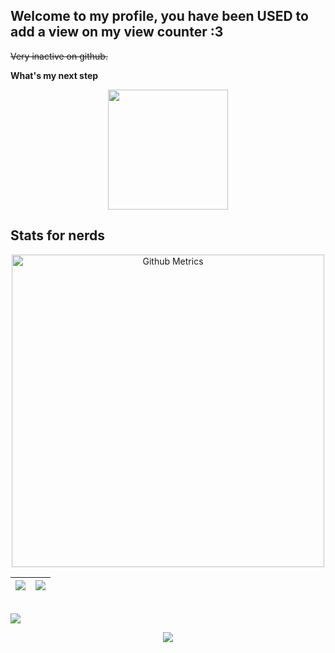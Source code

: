## Welcome to my profile, you have been USED to add a view on my view counter :3

~~Very inactive on github.~~

**What's my next step**

<p align="center">
  <img width="192" height="192" src="https://user-images.githubusercontent.com/79518089/141609256-ddcafafa-dca0-4cc3-b203-008e441ae2a2.gif">
</p>

## Stats for nerds

<p>
  
  <p align="center">

<img width="500" src="https://metrics.lecoq.io/string-dot-byte" alt="Github Metrics">
  
<br>

</p>
  
  |![](https://github-readme-stats.vercel.app/api?username=string-dot-byte&&show_icons=true&title_color=ffffff&icon_color=bb2acf&text_color=daf7dc&bg_color=151515)|![](https://github-readme-stats.vercel.app/api/top-langs/?username=string-dot-byte&layout=compact&theme=tokyonight&langs_count=10)|
|-|-|
  
  
  <br>
  <img style="vertical-align: middle;" src="https://activity-graph.herokuapp.com/graph?username=string-dot-byte&theme=noctis-minimus">
  <br>
  
  <p align="center">
    <img style="text-align:center;" src="https://komarev.com/ghpvc/?username=string-dot-byte&style=flat-square">
  </p>
</p>
